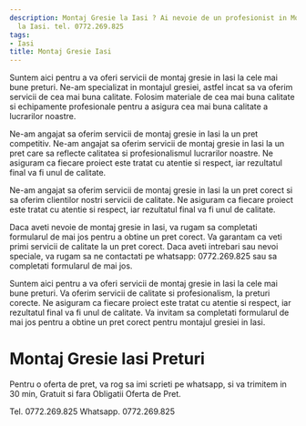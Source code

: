 ```yaml
---
description: Montaj Gresie la Iasi ? Ai nevoie de un profesionist in Montaj Gresie
  la Iasi. tel. 0772.269.825
tags:
- Iasi
title: Montaj Gresie Iasi
---
```




Suntem aici pentru a va oferi servicii de montaj gresie in Iasi la cele mai bune preturi. Ne-am specializat in montajul gresiei, astfel incat sa va oferim servicii de cea mai buna calitate. Folosim materiale de cea mai buna calitate si echipamente profesionale pentru a asigura cea mai buna calitate a lucrarilor noastre.

Ne-am angajat sa oferim servicii de montaj gresie in Iasi la un pret competitiv. Ne-am angajat sa oferim servicii de montaj gresie in Iasi la un pret care sa reflecte calitatea si profesionalismul lucrarilor noastre. Ne asiguram ca fiecare proiect este tratat cu atentie si respect, iar rezultatul final va fi unul de calitate.

Ne-am angajat sa oferim servicii de montaj gresie in Iasi la un pret corect si sa oferim clientilor nostri servicii de calitate. Ne asiguram ca fiecare proiect este tratat cu atentie si respect, iar rezultatul final va fi unul de calitate.

Daca aveti nevoie de montaj gresie in Iasi, va rugam sa completati formularul de mai jos pentru a obtine un pret corect. Va garantam ca veti primi servicii de calitate la un pret corect. Daca aveti intrebari sau nevoi speciale, va rugam sa ne contactati pe whatsapp: 0772.269.825 sau sa completati formularul de mai jos. 

Suntem aici pentru a va oferi servicii de montaj gresie in Iasi la cele mai bune preturi. Va oferim servicii de calitate si profesionalism, la preturi corecte. Ne asiguram ca fiecare proiect este tratat cu atentie si respect, iar rezultatul final va fi unul de calitate. Va invitam sa completati formularul de mai jos pentru a obtine un pret corect pentru montajul gresiei in Iasi.

# Montaj Gresie Iasi Preturi
Pentru o oferta de pret, va rog sa imi scrieti pe whatsapp, si va trimitem in 30 min, Gratuit si fara Obligatii Oferta de Pret.

Tel. 0772.269.825
Whatsapp. 0772.269.825